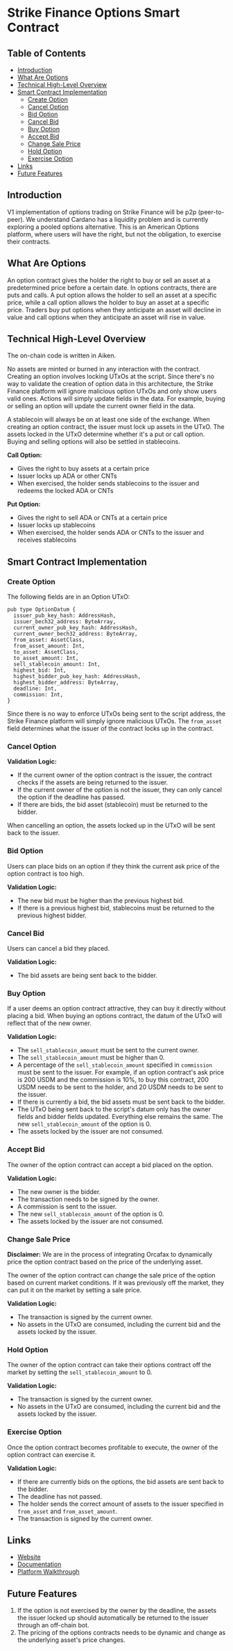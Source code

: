 # Strike Finance Options Smart Contract

## Table of Contents
- [Introduction](#introduction)
- [What Are Options](#what-are-options)
- [Technical High-Level Overview](#technical-high-level-overview)
- [Smart Contract Implementation](#smart-contract-implementation)
  - [Create Option](#create-option)
  - [Cancel Option](#cancel-option)
  - [Bid Option](#bid-option)
  - [Cancel Bid](#cancel-bid)
  - [Buy Option](#buy-option)
  - [Accept Bid](#accept-bid)
  - [Change Sale Price](#change-sale-price)
  - [Hold Option](#hold-option)
  - [Exercise Option](#exercise-option)
- [Links](#links)
- [Future Features](#future-features)

## Introduction
V1 implementation of options trading on Strike Finance will be p2p (peer-to-peer). We understand Cardano has a liquidity problem and is currently exploring a pooled options alternative. This is an American Options platform, where users will have the right, but not the obligation, to exercise their contracts.

## What Are Options
An option contract gives the holder the right to buy or sell an asset at a predetermined price before a certain date. In options contracts, there are puts and calls. A put option allows the holder to sell an asset at a specific price, while a call option allows the holder to buy an asset at a specific price. Traders buy put options when they anticipate an asset will decline in value and call options when they anticipate an asset will rise in value.

## Technical High-Level Overview
The on-chain code is written in Aiken.

No assets are minted or burned in any interaction with the contract. Creating an option involves locking UTxOs at the script. Since there's no way to validate the creation of option data in this architecture, the Strike Finance platform will ignore malicious option UTxOs and only show users valid ones. Actions will simply update fields in the data. For example, buying or selling an option will update the current owner field in the data.

A stablecoin will always be on at least one side of the exchange. When creating an option contract, the issuer must lock up assets in the UTxO. The assets locked in the UTxO determine whether it's a put or call option. Buying and selling options will also be settled in stablecoins.

**Call Option:**
* Gives the right to buy assets at a certain price
* Issuer locks up ADA or other CNTs
* When exercised, the holder sends stablecoins to the issuer and redeems the locked ADA or CNTs

**Put Option:**
* Gives the right to sell ADA or CNTs at a certain price
* Issuer locks up stablecoins
* When exercised, the holder sends ADA or CNTs to the issuer and receives stablecoins

## Smart Contract Implementation

### Create Option
The following fields are in an Option UTxO:
```
pub type OptionDatum {
  issuer_pub_key_hash: AddressHash,
  issuer_bech32_address: ByteArray,
  current_owner_pub_key_hash: AddressHash,
  current_owner_bech32_address: ByteArray,
  from_asset: AssetClass,
  from_asset_amount: Int,
  to_asset: AssetClass,
  to_asset_amount: Int,
  sell_stablecoin_amount: Int,
  highest_bid: Int,
  highest_bidder_pub_key_hash: AddressHash,
  highest_bidder_address: ByteArray,
  deadline: Int,
  commission: Int,
}
```
Since there is no way to enforce UTxOs being sent to the script address, the Strike Finance platform will simply ignore malicious UTxOs. The `from_asset` field determines what the issuer of the contract locks up in the contract.

### Cancel Option
**Validation Logic:**
* If the current owner of the option contract is the issuer, the contract checks if the assets are being returned to the issuer.
* If the current owner of the option is not the issuer, they can only cancel the option if the deadline has passed.
* If there are bids, the bid asset (stablecoin) must be returned to the bidder.

When cancelling an option, the assets locked up in the UTxO will be sent back to the issuer.

### Bid Option
Users can place bids on an option if they think the current ask price of the option contract is too high.

**Validation Logic:**
* The new bid must be higher than the previous highest bid.
* If there is a previous highest bid, stablecoins must be returned to the previous highest bidder.

### Cancel Bid
Users can cancel a bid they placed.

**Validation Logic:**
* The bid assets are being sent back to the bidder.

### Buy Option
If a user deems an option contract attractive, they can buy it directly without placing a bid. When buying an options contract, the datum of the UTxO will reflect that of the new owner.

**Validation Logic:**
* The `sell_stablecoin_amount` must be sent to the current owner.
* The `sell_stablecoin_amount` must be higher than 0.
* A percentage of the `sell_stablecoin_amount` specified in `commission` must be sent to the issuer. For example, if an option contract's ask price is 200 USDM and the commission is 10%, to buy this contract, 200 USDM needs to be sent to the holder, and 20 USDM needs to be sent to the issuer.
* If there is currently a bid, the bid assets must be sent back to the bidder.
* The UTxO being sent back to the script's datum only has the owner fields and bidder fields updated. Everything else remains the same. The new `sell_stablecoin_amount` of the option is 0.
* The assets locked by the issuer are not consumed.

### Accept Bid
The owner of the option contract can accept a bid placed on the option.

**Validation Logic:**
* The new owner is the bidder.
* The transaction needs to be signed by the owner.
* A commission is sent to the issuer.
* The new `sell_stablecoin_amount` of the option is 0.
* The assets locked by the issuer are not consumed.

### Change Sale Price
**Disclaimer:** We are in the process of integrating Orcafax to dynamically price the option contract based on the price of the underlying asset.

The owner of the option contract can change the sale price of the option based on current market conditions. If it was previously off the market, they can put it on the market by setting a sale price.

**Validation Logic:**
* The transaction is signed by the current owner.
* No assets in the UTxO are consumed, including the current bid and the assets locked by the issuer.

### Hold Option
The owner of the option contract can take their options contract off the market by setting the `sell_stablecoin_amount` to 0.

**Validation Logic:**
* The transaction is signed by the current owner.
* No assets in the UTxO are consumed, including the current bid and the assets locked by the issuer.

### Exercise Option
Once the option contract becomes profitable to execute, the owner of the option contract can exercise it.

**Validation Logic:**
* If there are currently bids on the options, the bid assets are sent back to the bidder.
* The deadline has not passed.
* The holder sends the correct amount of assets to the issuer specified in `from_asset` and `from_asset_amount`.
* The transaction is signed by the current owner.

## Links
- [Website](https://www.strikefinance.org/options)
- [Documentation](https://docs.strikefinance.org/)
- [Platform Walkthrough](https://www.youtube.com/watch?v=qo4NNxbN4ZM&t=2s)

## Future Features

1. If the option is not exercised by the owner by the deadline, the assets the issuer locked up should automatically be returned to the issuer through an off-chain bot.
2. The pricing of the options contracts needs to be dynamic and change as the underlying asset's price changes.
